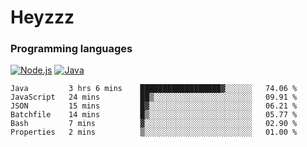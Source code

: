 # Heyzzz  

### Programming languages  

[![Node.js](https://img.shields.io/badge/-Node.js-262626?style=for-the-badge)](https://nodejs.org)
[![Java](https://img.shields.io/badge/-Java-262626?style=for-the-badge)](https://java.com)

<!--START_SECTION:waka-->

```text
Java         3 hrs 6 mins    ██████████████████▓░░░░░░   74.06 %
JavaScript   24 mins         ██▒░░░░░░░░░░░░░░░░░░░░░░   09.91 %
JSON         15 mins         █▓░░░░░░░░░░░░░░░░░░░░░░░   06.21 %
Batchfile    14 mins         █▒░░░░░░░░░░░░░░░░░░░░░░░   05.77 %
Bash         7 mins          ▓░░░░░░░░░░░░░░░░░░░░░░░░   02.90 %
Properties   2 mins          ▒░░░░░░░░░░░░░░░░░░░░░░░░   01.00 %
```

<!--END_SECTION:waka-->

